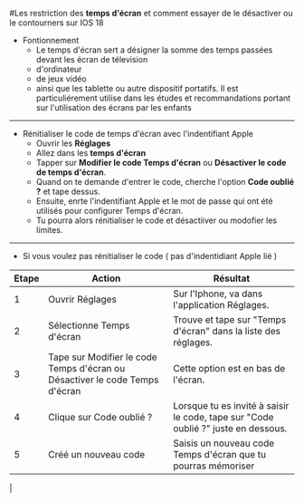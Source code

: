 #Les restriction des **temps d'écran** et comment essayer de le désactiver ou le contourners sur IOS 18

- Fontionnement 
  - Le temps d'écran sert a désigner la somme des temps passées devant les écran de télevision
  - d'ordinateur
  - de jeux vidéo
  - ainsi que les tablette ou autre dispositif portatifs. Il est particuliérement utilise dans les études et recommandations portant sur l'utilisation des écrans par les enfants 
---
- Rénitialiser le code de temps d'écran avec l'indentifiant Apple
  - Ouvrir les **Réglages**
  - Allez dans les **temps d'écran**
  - Tapper sur **Modifier le code Temps d'écran** ou **Désactiver le code de temps d'écran**.
  - Quand on te demande d'entrer le code, cherche l'option **Code oublié ?** et tape dessus.
  - Ensuite, enrte l'indentifiant Apple et le mot de passe qui ont été utilisés pour configurer Temps d'écran.
  - Tu pourra alors rénitialiser le code et désactiiver ou modofier les limites.
---
- Si vous voulez pas rénitialiser le code ( pas d'indentidiant Apple lié ) 

| Etape  | Action         | Résultat             |
|--------|----------------|----------------------|
| 1      | Ouvrir Réglages | Sur l'Iphone, va dans l'application Réglages. |
| 2      | Sélectionne Temps d'écran | Trouve et tape sur "Temps d'écran" dans la liste des réglages. |
| 3      | Tape sur Modifier le code Temps d'écran ou Désactiver le code Temps d'écran | Cette option est en bas de l'écran. |
| 4      | Clique sur Code oublié ? | Lorsque tu es invité à saisir le code, tape sur "Code oublié ?" juste en dessous.
| 5      | Créé un nouveau code | Saisis un nouveau code Temps d'écran que tu pourras mémoriser | 
|
